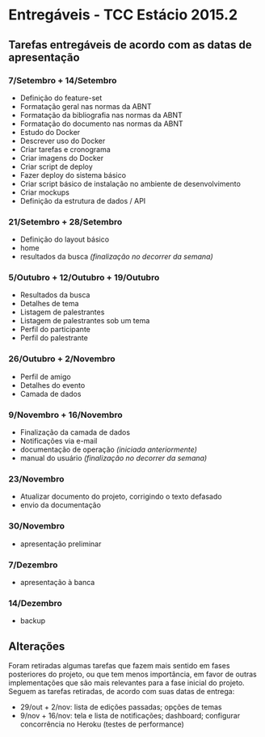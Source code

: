 Entregáveis - TCC Estácio 2015.2
================================

Tarefas entregáveis de acordo com as datas de apresentação
----------------------------------------------------------

### 7/Setembro + 14/Setembro
- Definição do feature-set
- Formatação geral nas normas da ABNT
- Formatação da bibliografia nas normas da ABNT
- Formatação do documento nas normas da ABNT
- Estudo do Docker
- Descrever uso do Docker
- Criar tarefas e cronograma
- Criar imagens do Docker
- Criar script de deploy
- Fazer deploy do sistema básico
- Criar script básico de instalação no ambiente de desenvolvimento
- Criar mockups
- Definição da estrutura de dados / API


### 21/Setembro + 28/Setembro
- Definição do layout básico
- home
- resultados da busca _(finalização no decorrer da semana)_

### 5/Outubro + 12/Outubro + 19/Outubro
- Resultados da busca
- Detalhes de tema
- Listagem de palestrantes
- Listagem de palestrantes sob um tema
- Perfil do participante
- Perfil do palestrante

### 26/Outubro + 2/Novembro
- Perfil de amigo
- Detalhes do evento
- Camada de dados

### 9/Novembro + 16/Novembro
- Finalização da camada de dados
- Notificações via e-mail
- documentação de operação _(iniciada anteriormente)_
- manual do usuário _(finalização no decorrer da semana)_

### 23/Novembro
- Atualizar documento do projeto, corrigindo o texto defasado
- envio da documentação

### 30/Novembro
- apresentação preliminar

### 7/Dezembro
- apresentação à banca

### 14/Dezembro
- backup

Alterações
----------
Foram retiradas algumas tarefas que fazem mais sentido em fases posteriores do projeto, ou que tem menos importância, em favor de outras implementações que são mais relevantes para a fase inicial do projeto.  
Seguem as tarefas retiradas, de acordo com suas datas de entrega:

- 29/out + 2/nov: lista de edições passadas; opções de temas
- 9/nov + 16/nov: tela e lista de notificações; dashboard; configurar concorrência no Heroku (testes de performance)